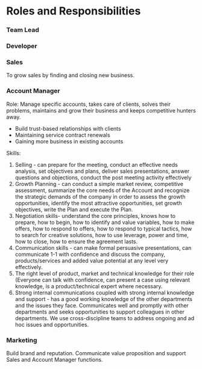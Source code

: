 # Roles and Responsibilities

### Team Lead

### Developer

### Sales
To grow sales by finding and closing new business. 

### Account Manager
Role: Manage specific accounts, takes care of clients, solves their problems, maintains and grow their business and keeps competitive hunters away.
* Build trust-based relationships with clients
* Maintaining service contract renewals
* Gaining more business in existing accounts

Skills:
1. Selling - can prepare for the meeting, conduct an effective needs analysis, set objectives and plans, deliver sales presentations, answer questions and objections, conduct the post meeting activity effectively
2. Growth Planning - can conduct a simple market review, competitive assessment, summarize the core needs of the Account and recognize the strategic demands of the company in order to assess the growth opportunities, identify the most attractive opportunities, set growth objectives, write the Plan and execute the Plan.
3. Negotiation skills- understand the core principles, knows how to prepare, how to begin, how to identify and value variables, how to make offers, how to respond to offers, how to respond to typical tactics, how to search for creative solutions, how to use leverage, power and time, how to close, how to ensure the agreement lasts.
4. Communication skills - can make formal persuasive presentations, can communicate 1-1 with confidence and discuss the company, products/services and added value potential at any level very effectively.
5. The right level of product, market and technical knowledge for their role (Everyone can talk with confidence, can present a case using relevant knowledge, is a product/technical expert where necessary.
6. Strong internal communications coupled with strong internal knowledge and support - has a good working knowledge of the other departments and the issues they face. Communicates well and promptly with other departments and seeks opportunities to support colleagues in other departments. We use cross-discipline teams to address ongoing and ad hoc issues and opportunities.

### Marketing
Build brand and reputation. Communicate value proposition and support Sales and Account Manager functions.











